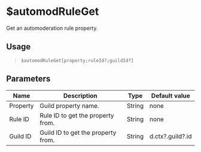 # $automodRuleGet
Get an automoderation rule property.
## Usage
> `$automodRuleGet[property;ruleId?;guildId?]`
## Parameters
|   Name   |            Description             |  Type  |  Default value   |
|----------|------------------------------------|--------|------------------|
| Property | Guild property name.               | String | none             |
| Rule ID  | Rule ID to get the property from.  | String | none             |
| Guild ID | Guild ID to get the property from. | String | d.ctx?.guild?.id |
